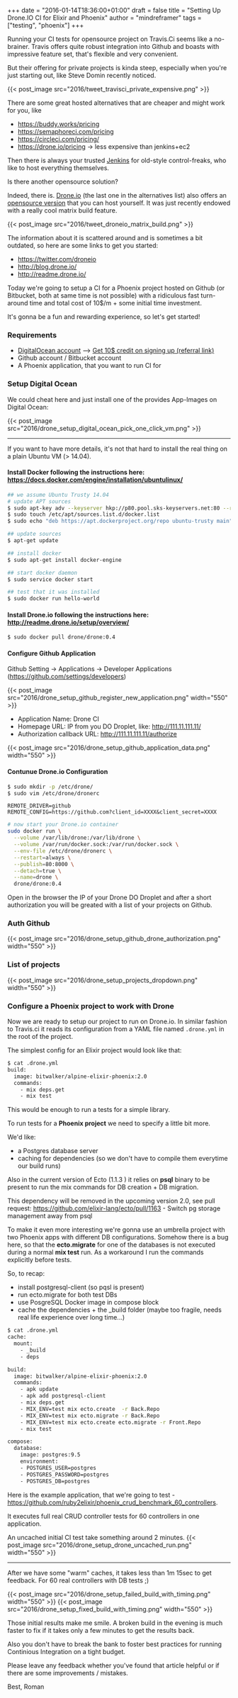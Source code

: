 +++
date = "2016-01-14T18:36:00+01:00"
draft = false
title = "Setting Up Drone.IO CI for Elixir and Phoenix"
author = "mindreframer"
tags = ["testing", "phoenix"]
+++

Running your CI tests for opensource project on Travis.Ci seems like a no-brainer. Travis offers quite robust integration into Github and boasts with impressive feature set, that's flexible and very convenient.

But their offering for private projects is kinda steep, especially when you're just starting out, like Steve Domin recently noticed.

<!-- {{< tweet 695173772740026368 >}} -->
{{< post_image src="2016/tweet_travisci_private_expensive.png" >}}


There are some great hosted alternatives that are cheaper and might work for you, like


- https://buddy.works/pricing
- https://semaphoreci.com/pricing
- https://circleci.com/pricing/
- https://drone.io/pricing -> less expensive than jenkins+ec2


Then there is always your trusted [Jenkins](https://jenkins-ci.org/) for old-style control-freaks, who like to host everything themselves.


Is there another opensource solution?

Indeed, there is. [Drone.io](https://drone.io/) (the last one in the alternatives list) also offers an [opensource version](http://readme.drone.io/) that you can host yourself. It was just recently endowed with a really cool matrix build feature.


<!-- {{< tweet 689842872632246272 >}} -->
{{< post_image src="2016/tweet_droneio_matrix_build.png" >}}


The information about it is scattered around and is sometimes a bit outdated, so here are some links to get you started:

- https://twitter.com/droneio
- http://blog.drone.io/
- http://readme.drone.io/


Today we're going to setup a CI for a Phoenix project hosted on Github (or Bitbucket, both at same time is not possible) with a ridiculous fast turn-around time and total cost of 10$/m + some initial time investment.

It's gonna be a fun and rewarding experience, so let's get started!


### Requirements

- [DigitalOcean account](http://digitalocean.com) --> [Get 10$ credit on signing up (referral link)](https://m.do.co/c/2f7f898f4040)
- Github account / Bitbucket account
- A Phoenix application, that you want to run CI for



### Setup Digital Ocean

We could cheat here and just install one of the provides App-Images on Digital Ocean:

{{< post_image src="2016/drone_setup_digital_ocean_pick_one_click_vm.png" >}}

<hr>

If you want to have more details, it's not that hard to install the real thing on a plain Ubuntu VM (> 14.04).

#### Install Docker following the instructions here: https://docs.docker.com/engine/installation/ubuntulinux/

```bash
## we assume Ubuntu Trusty 14.04
# update APT sources
$ sudo apt-key adv --keyserver hkp://p80.pool.sks-keyservers.net:80 --recv-keys 58118E89F3A912897C070ADBF76221572C52609D
$ sudo touch /etc/apt/sources.list.d/docker.list
$ sudo echo "deb https://apt.dockerproject.org/repo ubuntu-trusty main" > /etc/apt/sources.list.d/docker.list

## update sources
$ apt-get update

## install docker
$ sudo apt-get install docker-engine

## start docker daemon
$ sudo service docker start

## test that it was installed
$ sudo docker run hello-world
```

#### Install Drone.io following the instructions here: http://readme.drone.io/setup/overview/

```bash
$ sudo docker pull drone/drone:0.4
```

#### Configure Github Application

Github Setting -> Applications -> Developer Applications (https://github.com/settings/developers)

{{< post_image src="2016/drone_setup_github_register_new_application.png" width="550" >}}

- Application Name: Drone CI
- Homepage URL: IP from you DO Droplet, like: http://111.11.111.11/
- Authorization callback URL: http://111.11.111.11/authorize


{{< post_image src="2016/drone_setup_github_application_data.png" width="550" >}}




#### Contunue Drone.io Configuration


```bash
$ sudo mkdir -p /etc/drone/
$ sudo vim /etc/drone/dronerc
```

```vim
REMOTE_DRIVER=github
REMOTE_CONFIG=https://github.com?client_id=XXXX&client_secret=XXXX
```

```bash
# now start your Drone.io container
sudo docker run \
  --volume /var/lib/drone:/var/lib/drone \
  --volume /var/run/docker.sock:/var/run/docker.sock \
  --env-file /etc/drone/dronerc \
  --restart=always \
  --publish=80:8000 \
  --detach=true \
  --name=drone \
  drone/drone:0.4
```

Open in the browser the IP of your Drone DO Droplet and after a short authorization you will be greated with a list of your projects on Github.

### Auth Github
{{< post_image src="2016/drone_setup_github_drone_authorization.png" width="550" >}}

### List of projects
{{< post_image src="2016/drone_setup_projects_dropdown.png" width="550" >}}





### Configure a Phoenix project to work with Drone

Now we are ready to setup our project to run on Drone.io. In similar fashion to Travis.ci it reads its configuration from a YAML file named  <code>.drone.yml</code> in the root of the project.

The simplest config for an Elixir project would look like that:
```bash
$ cat .drone.yml
build:
  image: bitwalker/alpine-elixir-phoenix:2.0
  commands:
    - mix deps.get
    - mix test
```

This would be enough to run a tests for a simple library.

To run tests for a **Phoenix project** we need to specify a little bit more.

We'd like:

  - a Postgres database server
  - caching for dependencies (so we don't have to compile them everytime our build runs)

Also in the current version of Ecto (1.1.3 ) it relies on <strong>psql</strong> binary to be present to run the mix commands for DB creation + DB migration.

This dependency will be removed in the upcoming version 2.0, see pull request: https://github.com/elixir-lang/ecto/pull/1163 - Switch pg storage management away from psql

To make it even more interesting we're gonna use an umbrella project with two Phoenix apps with different DB configurations. Somehow there is a bug here, so that the <strong>ecto.migrate</strong> for one of the databases is not executed during a normal <strong>mix test</strong> run. As a workaround I run the commands explicitly before tests.


So, to recap:

  - install postgresql-client (so pqsl is present)
  - run ecto.migrate for both test DBs
  - use PosgreSQL Docker image in compose block
  - cache the dependencies + the _build folder (maybe too fragile, needs real life experience over long time...)


```bash
$ cat .drone.yml
cache:
  mount:
    - _build
    - deps

build:
  image: bitwalker/alpine-elixir-phoenix:2.0
  commands:
    - apk update
    - apk add postgresql-client
    - mix deps.get
    - MIX_ENV=test mix ecto.create  -r Back.Repo
    - MIX_ENV=test mix ecto.migrate -r Back.Repo
    - MIX_ENV=test mix ecto.create ecto.migrate -r Front.Repo
    - mix test

compose:
  database:
    image: postgres:9.5
    environment:
    - POSTGRES_USER=postgres
    - POSTGRES_PASSWORD=postgres
    - POSTGRES_DB=postgres
```

Here is the example application, that we're going to test - https://github.com/ruby2elixir/phoenix_crud_benchmark_60_controllers.

It executes full real CRUD controller tests for 60 controllers in one application.

An uncached initial CI test take something around 2 minutes.
{{< post_image src="2016/drone_setup_drone_uncached_run.png" width="550" >}}

<hr>

After we have some "warm" caches, it takes less than 1m 15sec to get feedback. For 60 real controllers with DB tests ;)

{{< post_image src="2016/drone_setup_failed_build_with_timing.png" width="550" >}}
{{< post_image src="2016/drone_setup_fixed_build_with_timing.png" width="550" >}}


Those initial results make me smile. A broken build in the evening is much faster to fix if it takes only a few minutes to get the results back.


Also you don't have to break the bank to foster best practices for running Continious Integration on a tight budget.

Please leave any feedback whether you've found that article helpful or if there are some improvements / mistakes.

Best,
Roman

